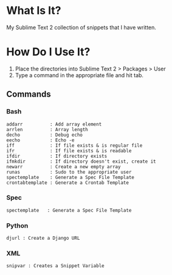 # What Is It?

My Sublime Text 2 collection of snippets that I have written.

# How Do I Use It?

1. Place the directories into Sublime Text 2 > Packages > User
2. Type a command in the appropriate file and hit tab.

## Commands

### Bash
	addarr  	   	: Add array element
	arrlen  	   	: Array length
	decho   	   	: Debug echo
	eecho   	   	: Echo -e
	iff     	   	: If file exists & is regular file
	ifr     	   	: If file exists & is readable
	ifdir   	   	: If directory exists
	ifmkdir 	   	: If directory doesn't exist, create it
	newarr  	   	: Create a new empty array
	runas   	   	: Sudo to the appropriate user
	spectemplate   	: Generate a Spec File Template
	crontabtemplate : Generate a Crontab Template

### Spec
	spectemplate   : Generate a Spec File Template

### Python
	djurl : Create a Django URL

### XML
	snipvar : Creates a Snippet Variable
